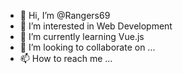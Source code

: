 - 👋 Hi, I’m @Rangers69
- 👀 I’m interested in Web Development
- 🌱 I’m currently learning Vue.js
- 💞️ I’m looking to collaborate on ...
- 📫 How to reach me ...

<!---
Rangers69/Rangers69 is a ✨ special ✨ repository because its `README.md` (this file) appears on your GitHub profile.
You can click the Preview link to take a look at your changes.
--->
